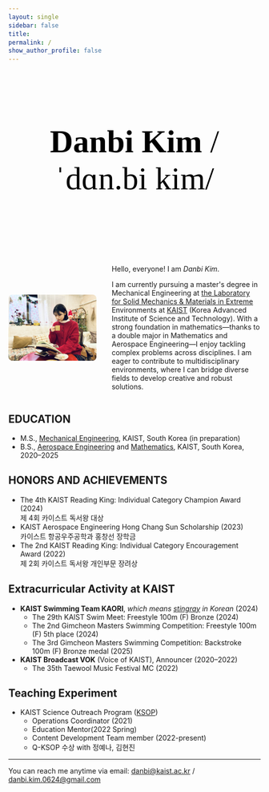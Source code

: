 ```yaml
---
layout: single
sidebar: false
title: 
permalink: /
show_author_profile: false
---
```


<div style="text-align: center; margin-top: 120px; margin-bottom: 120px;">
  <h1 style="font-size: 4rem; font-weight: 700; font-family: 'Bitter', serif; color: #000;">
    Danbi Kim <span style="font-weight: 400;">/ˈdɑn.bi kim/</span>
  </h1>
</div>

<style>
  .intro-wrapper {
    display: flex;
    gap: 30px;
    align-items: center;
    margin-top: 30px;
    flex-direction: row;
  }

  @media screen and (max-width: 768px) {
    .intro-wrapper {
      flex-direction: column;
    }
  }

  .intro-img {
    width: 35%;
    border-radius: 8px;
  }

  @media screen and (max-width: 768px) {
    .intro-img {
      width: 100%; /* 모바일에서는 꽉 차게 */
    }
  }
</style>

<div class="intro-wrapper">
  <img src="/assets/images/IMG_3196.jpg" alt="Danbi Kim" class="intro-img" />
  <div>
    <p>Hello, everyone! I am <em>Danbi Kim</em>.</p>
    <p>
      I am currently pursuing a master's degree in Mechanical Engineering at
      <a href="https://continuum.kaist.ac.kr/">the Laboratory for Solid Mechanics & Materials in Extreme</a>
      Environments at <a href="https://www.kaist.ac.kr/en/">KAIST</a> (Korea Advanced Institute of Science and Technology). 
      With a strong foundation in mathematics—thanks to a double major in Mathematics and Aerospace Engineering—I enjoy tackling complex problems across disciplines. 
      I am eager to contribute to multidisciplinary environments, where I can bridge diverse fields to develop creative and robust solutions.
    </p>
  </div>
</div>

## EDUCATION

- M.S., [Mechanical Engineering](https://me.kaist.ac.kr/eng/main/main.html), KAIST, South Korea (in preparation)  
- B.S., [Aerospace Engineering](https://ae.kaist.ac.kr/) and [Mathematics](https://mathsci.kaist.ac.kr/home/en/), KAIST, South Korea, 2020–2025

## HONORS AND ACHIEVEMENTS

 
- The 4th KAIST Reading King: Individual Category Champion Award (2024)  
  제 4회 카이스트 독서왕 대상
- KAIST Aerospace Engineering Hong Chang Sun Scholarship (2023)  
  카이스트 항공우주공학과 홍창선 장학금 
- The 2nd KAIST Reading King: Individual Category Encouragement Award (2022)  
  제 2회 카이스트 독서왕 개인부문 장려상

## Extracurricular Activity at KAIST

- **KAIST Swimming Team KAORI**, *which means [stingray](https://en.wikipedia.org/wiki/Stingray) in Korean* (2024)  
  - The 29th KAIST Swim Meet: Freestyle 100m (F) Bronze (2024)  
  - The 2nd Gimcheon Masters Swimming Competition: Freestyle 100m (F) 5th place (2024)
  - The 3rd Gimcheon Masters Swimming Competition: Backstroke 100m (F) Bronze medal (2025)  
- **KAIST Broadcast VOK** (Voice of KAIST), Announcer (2020–2022)  
  - The 35th Taewool Music Festival MC (2022)

## Teaching Experiment

- KAIST Science Outreach Program ([KSOP](https://outreach.kaist.ac.kr/))
  - Operations Coordinator (2021)
  - Education Mentor(2022 Spring)
  - Content Development Team member (2022-present)
  - Q-KSOP  수상 with 정예나, 김현진


---
You can reach me anytime via email:
[danbi@kaist.ac.kr](mailto:danbi@kaist.ac.kr) / [danbi.kim.0624@gmail.com](mailto:danbi.kim.0624@gmail.com)
